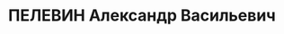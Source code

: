 ---
title: ПЕЛЕВИН Александр Васильевич
description: 'Род. в 1889, Кировская обл., Лальский р-н, д. Пестово, русский. Проживал:
  г. Пермь.

  Арестован 16.06.1937. Обв.: антисоветская агитация, к.-р. повстанческая организация.
  Приговор: 14.01.1938 – ВМН с конфискацией имущества. Расстрелян 14.01.1938'
---